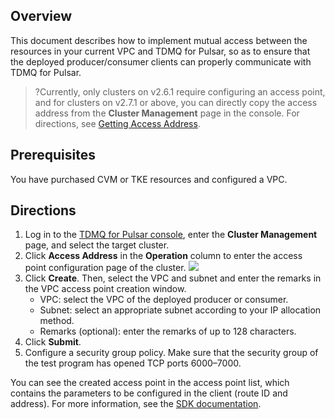 ## Overview

This document describes how to implement mutual access between the resources in your current VPC and TDMQ for Pulsar, so as to ensure that the deployed producer/consumer clients can properly communicate with TDMQ for Pulsar.

> ?Currently, only clusters on v2.6.1 require configuring an access point, and for clusters on v2.7.1 or above, you can directly copy the access address from the **Cluster Management** page in the console. For directions, see [Getting Access Address](https://intl.cloud.tencent.com/document/product/1110/42928).

## Prerequisites

You have purchased CVM or TKE resources and configured a VPC.

## Directions

1. Log in to the [TDMQ for Pulsar console](https://console.cloud.tencent.com/tdmq), enter the **Cluster Management** page, and select the target cluster.
2. Click **Access Address** in the **Operation** column to enter the access point configuration page of the cluster.
  ![](https://qcloudimg.tencent-cloud.cn/raw/17f1b8410d6c38d0c5dcc3d7a6ab4333.png)
3. Click **Create**. Then, select the VPC and subnet and enter the remarks in the VPC access point creation window.
	- VPC: select the VPC of the deployed producer or consumer.
	- Subnet: select an appropriate subnet according to your IP allocation method.
	- Remarks (optional): enter the remarks of up to 128 characters.
4. Click **Submit**.
5. Configure a security group policy.
   Make sure that the security group of the test program has opened TCP ports 6000–7000.

You can see the created access point in the access point list, which contains the parameters to be configured in the client (route ID and address). For more information, see the [SDK documentation](https://intl.cloud.tencent.com/document/product/1110/42945).

